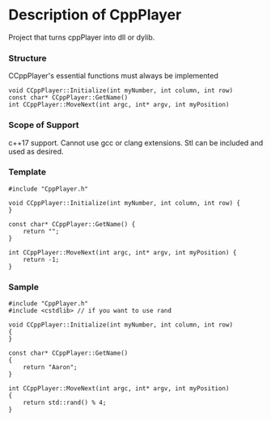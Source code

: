 # Description of CppPlayer
Project that turns cppPlayer into dll or dylib.

### Structure
CCppPlayer's essential functions must always be implemented

```
void CCppPlayer::Initialize(int myNumber, int column, int row)
const char* CCppPlayer::GetName()
int CCppPlayer::MoveNext(int argc, int* argv, int myPosition)
```

### Scope of Support
c++17 support.
Cannot use gcc or clang extensions.
Stl can be included and used as desired. 

### Template
```
#include "CppPlayer.h"

void CCppPlayer::Initialize(int myNumber, int column, int row) {
}

const char* CCppPlayer::GetName() {
    return "";
}

int CCppPlayer::MoveNext(int argc, int* argv, int myPosition) {
    return -1;
}
```

### Sample
```
#include "CppPlayer.h"
#include <cstdlib> // if you want to use rand

void CCppPlayer::Initialize(int myNumber, int column, int row)
{
}

const char* CCppPlayer::GetName()
{
    return "Aaron";
}

int CCppPlayer::MoveNext(int argc, int* argv, int myPosition)
{
    return std::rand() % 4;
}
```
